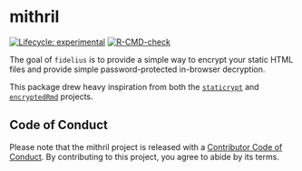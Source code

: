 
<!-- README.md is generated from README.Rmd. Please edit that file -->

# mithril

<!-- badges: start -->

[![Lifecycle:
experimental](https://img.shields.io/badge/lifecycle-experimental-orange.svg)](https://lifecycle.r-lib.org/articles/stages.html#experimental)
[![R-CMD-check](https://github.com/mattwarkentin/fidelius/workflows/R-CMD-check/badge.svg)](https://github.com/mattwarkentin/fidelius/actions)
<!-- badges: end -->

The goal of `fidelius` is to provide a simple way to encrypt your static
HTML files and provide simple password-protected in-browser decryption.

This package drew heavy inspiration from both the
[`staticrypt`](https://github.com/robinmoisson/staticrypt) and
[`encryptedRmd`](https://github.com/dirkschumacher/encryptedRmd)
projects.

## Code of Conduct

Please note that the mithril project is released with a [Contributor
Code of
Conduct](https://contributor-covenant.org/version/2/0/CODE_OF_CONDUCT.html).
By contributing to this project, you agree to abide by its terms.
